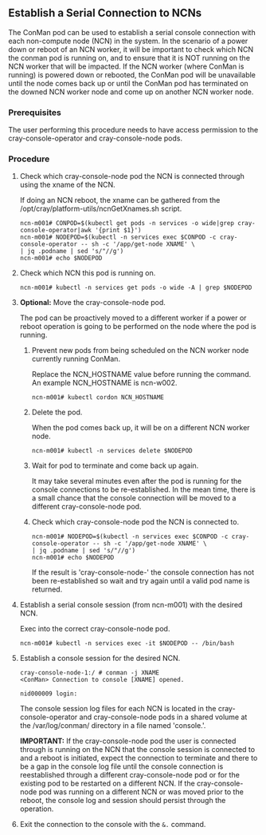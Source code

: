 ## Establish a Serial Connection to NCNs

The ConMan pod can be used to establish a serial console connection with each non-compute node (NCN) in the system. In the scenario of a power down or reboot of an NCN worker, it will be important to check which NCN the conman pod is running on, and to ensure that it is NOT running on the NCN worker that will be impacted. If the NCN worker (where ConMan is running) is powered down or rebooted, the ConMan pod will be unavailable until the node comes back up or until the ConMan pod has terminated on the downed NCN worker node and come up on another NCN worker node.

### Prerequisites

The user performing this procedure needs to have access permission to the cray-console-operator and cray-console-node pods.

### Procedure

1. Check which cray-console-node pod the NCN is connected through using the xname of the NCN.

    If doing an NCN reboot, the xname can be gathered from the /opt/cray/platform-utils/ncnGetXnames.sh script.

    ```
    ncn-m001# CONPOD=$(kubectl get pods -n services -o wide|grep cray-console-operator|awk '{print $1}')
    ncn-m001# NODEPOD=$(kubectl -n services exec $CONPOD -c cray-console-operator -- sh -c '/app/get-node XNAME' \
    | jq .podname | sed 's/"//g')
    ncn-m001# echo $NODEPOD
    ```

2. Check which NCN this pod is running on.

    ```
    ncn-m001# kubectl -n services get pods -o wide -A | grep $NODEPOD
    ```

3. **Optional:** Move the cray-console-node pod.

    The pod can be proactively moved to a different worker if a power or reboot operation is going to be performed on the node where the pod is running.

    1. Prevent new pods from being scheduled on the NCN worker node currently running ConMan.

        Replace the NCN_HOSTNAME value before running the command. An example NCN_HOSTNAME is ncn-w002.

        ```
        ncn-m001# kubectl cordon NCN_HOSTNAME
        ```

    2. Delete the pod.

        When the pod comes back up, it will be on a different NCN worker node.

        ```
        ncn-m001# kubectl -n services delete $NODEPOD
        ```

    3. Wait for pod to terminate and come back up again.

        It may take several minutes even after the pod is running for the console connections to be re-established. In the mean time, there is a small chance that the console connection will be moved to a different cray-console-node pod.

    4. Check which cray-console-node pod the NCN is connected to.

        ```
        ncn-m001# NODEPOD=$(kubectl -n services exec $CONPOD -c cray-console-operator -- sh -c '/app/get-node XNAME' \
        | jq .podname | sed 's/"//g')
        ncn-m001# echo $NODEPOD
        ```

        If the result is 'cray-console-node-' the console connection has not been re-established so wait and try again until a valid pod name is returned.


4. Establish a serial console session (from ncn-m001) with the desired NCN.

    Exec into the correct cray-console-node pod.

    ```
    ncn-m001# kubectl -n services exec -it $NODEPOD -- /bin/bash
    ```


5. Establish a console session for the desired NCN.

    ```
    cray-console-node-1:/ # conman -j XNAME
    <ConMan> Connection to console [XNAME] opened.

    nid000009 login:
    ```

    The console session log files for each NCN is located in the cray-console-operator and cray-console-node pods in a shared volume at the /var/log/conman/ directory in a file named 'console.<xname>'.

    **IMPORTANT:** If the cray-console-node pod the user is connected through is running on the NCN that the console session is connected to and a reboot is initiated, expect the connection to terminate and there to be a gap in the console log file until the console connection is reestablished through a different cray-console-node pod or for the existing pod to be restarted on a different NCN. If the cray-console-node pod was running on a different NCN or was moved prior to the reboot, the console log and session should persist through the operation.

6.  Exit the connection to the console with the `&.` command.